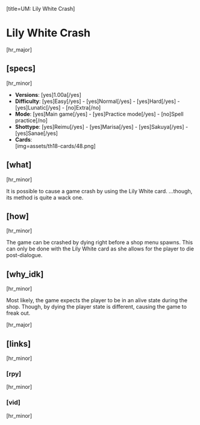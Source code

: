 [title=UM: Lily White Crash]
# Lily White Crash
[hr_major]

## [specs]
[hr_minor]

* **Versions**: [yes]1.00a[/yes]
* **Difficulty**: [yes]Easy[/yes] - [yes]Normal[/yes] - [yes]Hard[/yes] - [yes]Lunatic[/yes] - [no]Extra[/no]
* **Mode**: [yes]Main game[/yes] - [yes]Practice mode[/yes] - [no]Spell practice[/no]
* **Shottype**: [yes]Reimu[/yes] - [yes]Marisa[/yes] - [yes]Sakuya[/yes] - [yes]Sanae[/yes]
* **Cards**:  
[img=assets/th18-cards/48.png]

## [what]
[hr_minor]

It is possible to cause a game crash by using the Lily White card.
...though, its method is quite a wack one.

## [how]
[hr_minor]

The game can be crashed by dying right before a shop menu spawns. This can only be done with the Lily White card as she allows for the player to die post-dialogue.

## [why_idk]
[hr_minor]

Most likely, the game expects the player to be in an alive state during the shop. Though, by dying the player state is different, causing the game to freak out.  


[hr_major]
## [links]
[hr_minor]
### [rpy]
[hr_minor]
### [vid]
[hr_minor]
